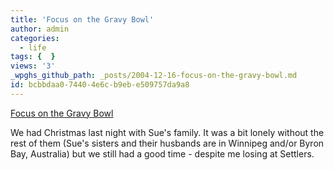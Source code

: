```yaml
---
title: 'Focus on the Gravy Bowl'
author: admin
categories:
  - life
tags: {  }
views: '3'
_wpghs_github_path: _posts/2004-12-16-focus-on-the-gravy-bowl.md
id: bcbbdaa0-7440-4e6c-b9eb-e509757da9a8
---
```

<p><a href="http://www.flickr.com/photos/lemon/2266305/" title="photo sharing"><img src="http://photos2.flickr.com/2266305_9e180c6bb8_m.jpg" alt="" /></a><br />
<a href="http://www.flickr.com/photos/lemon/2266305/">Focus on the Gravy Bowl</a></p>
<p>We had Christmas last night with Sue's family.  It was a bit lonely without the rest of them (Sue's sisters and their husbands are in Winnipeg and/or Byron Bay, Australia) but we still had a good time - despite me losing at Settlers.</p>
